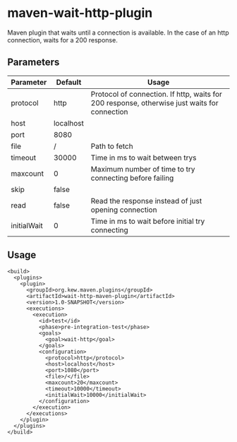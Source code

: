 # maven-wait-http-plugin

Maven plugin that waits until a connection is available. In the case of an http connection, waits for a 200 response.

## Parameters

| Parameter   | Default   | Usage |
|-------------|-----------|-------|
| protocol    | http      | Protocol of connection. If http, waits for 200 response, otherwise just waits for connection |
| host        | localhost ||
| port        | 8080      ||
| file        | /         | Path to fetch |
| timeout     | 30000     | Time in ms to wait between trys |
| maxcount    | 0         | Maximum number of time to try connecting before failing |
| skip        | false     ||
| read        | false     | Read the response instead of just opening connection |
| initialWait | 0         | Time in ms to wait before initial try connecting |

## Usage
```
<build>
  <plugins>
    <plugin>
      <groupId>org.kew.maven.plugins</groupId>
      <artifactId>wait-http-maven-plugin</artifactId>
      <version>1.0-SNAPSHOT</version>
      <executions>
        <execution>
          <id>test</id>
          <phase>pre-integration-test</phase>
          <goals>
            <goal>wait-http</goal>
          </goals>
          <configuration>
            <protocol>http</protocol>
            <host>localhost</host>
            <port>1080</port>
            <file>/</file>
            <maxcount>20</maxcount>
            <timeout>10000</timeout>
            <initialWait>10000</initialWait>
          </configuration>
        </execution>
      </executions>
    </plugin>
  </plugins>
</build>
```
